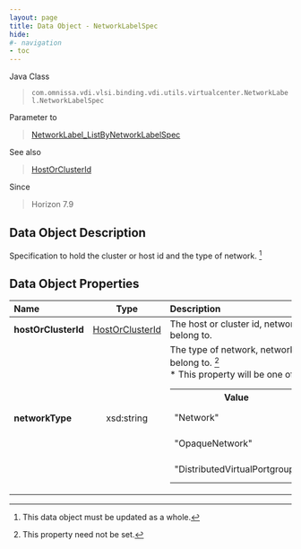 ```yaml
---
layout: page
title: Data Object - NetworkLabelSpec
hide:
#- navigation
- toc
---
```






Java Class
> `com.omnissa.vdi.vlsi.binding.vdi.utils.virtualcenter.NetworkLabel.NetworkLabelSpec`

Parameter to
> [NetworkLabel_ListByNetworkLabelSpec](vdi.utils.virtualcenter.NetworkLabel.md#listByNetworkLabelSpec)

See also
> [HostOrClusterId](vdi.entity.HostOrClusterId.md)

Since
> Horizon 7.9


## Data Object Description

Specification to hold the cluster or host id and the type of network.
 [^167]



## Data Object Properties

 Name | Type | Description
:---|:---:|:---
**hostOrClusterId**| [HostOrClusterId](vdi.entity.HostOrClusterId.md)|  The host or cluster id, network label should belong to.
**networkType**|  xsd:string|  The type of network, network label should belong to. [^1] <br>* This property will be one of:<br><table><tr><th>Value</th><th>Description</th></tr><tr><td>"Network"</td><td>Standard network</td></tr><tr><td>"OpaqueNetwork"</td><td>Opaque network</td></tr><tr><td>"DistributedVirtualPortgroup"</td><td>DVS port group</td></tr></table>
 


 


[^1]: This property need not be set.
[^167]: This data object must be updated as a whole.